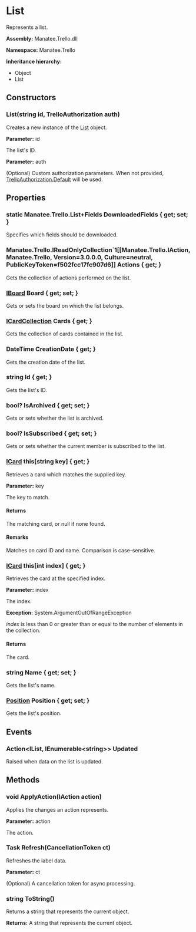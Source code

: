 # List

Represents a list.

**Assembly:** Manatee.Trello.dll

**Namespace:** Manatee.Trello

**Inheritance hierarchy:**

- Object
- List

## Constructors

### List(string id, TrelloAuthorization auth)

Creates a new instance of the [List](List#list) object.

**Parameter:** id

The list&#39;s ID.

**Parameter:** auth

(Optional) Custom authorization parameters. When not provided, [TrelloAuthorization.Default](TrelloAuthorization#static-trelloauthorization-default--get-) will be used.

## Properties

### static Manatee.Trello.List+Fields DownloadedFields { get; set; }

Specifies which fields should be downloaded.

### Manatee.Trello.IReadOnlyCollection`1[[Manatee.Trello.IAction, Manatee.Trello, Version=3.0.0.0, Culture=neutral, PublicKeyToken=f502fcc17fc907d6]] Actions { get; }

Gets the collection of actions performed on the list.

### [IBoard](IBoard#iboard) Board { get; set; }

Gets or sets the board on which the list belongs.

### [ICardCollection](ICardCollection#icardcollection) Cards { get; }

Gets the collection of cards contained in the list.

### DateTime CreationDate { get; }

Gets the creation date of the list.

### string Id { get; }

Gets the list&#39;s ID.

### bool? IsArchived { get; set; }

Gets or sets whether the list is archived.

### bool? IsSubscribed { get; set; }

Gets or sets whether the current member is subscribed to the list.

### [ICard](ICard#icard) this[string key] { get; }

Retrieves a card which matches the supplied key.

**Parameter:** key

The key to match.

#### Returns

The matching card, or null if none found.

#### Remarks

Matches on card ID and name. Comparison is case-sensitive.

### [ICard](ICard#icard) this[int index] { get; }

Retrieves the card at the specified index.

**Parameter:** index

The index.

**Exception:** System.ArgumentOutOfRangeException

*index* is less than 0 or greater than or equal to the number of elements in the collection.

#### Returns

The card.

### string Name { get; set; }

Gets the list&#39;s name.

### [Position](Position#position) Position { get; set; }

Gets the list&#39;s position.

## Events

### Action&lt;IList, IEnumerable&lt;string&gt;&gt; Updated

Raised when data on the list is updated.

## Methods

### void ApplyAction(IAction action)

Applies the changes an action represents.

**Parameter:** action

The action.

### Task Refresh(CancellationToken ct)

Refreshes the label data.

**Parameter:** ct

(Optional) A cancellation token for async processing.

### string ToString()

Returns a string that represents the current object.

**Returns:** A string that represents the current object.

